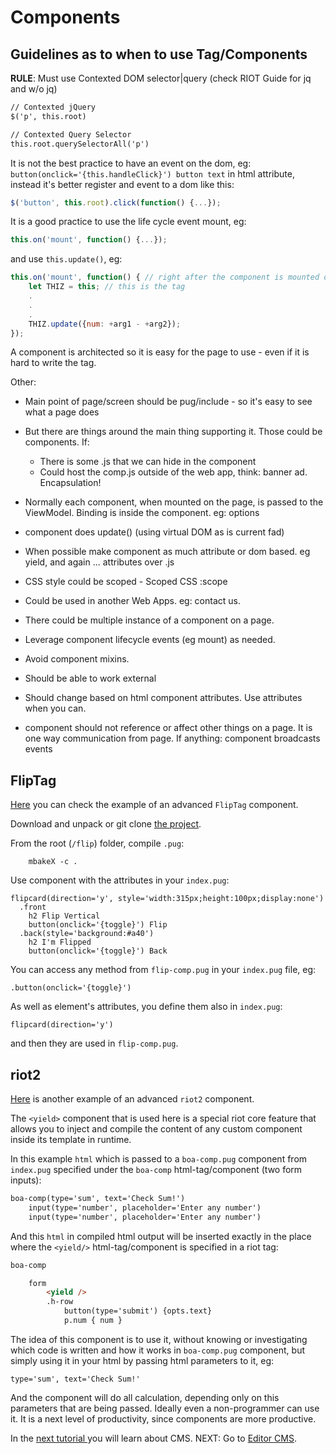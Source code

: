 # Components

## Guidelines as to when to use Tag/Components

**RULE**: Must use Contexted DOM selector|query (check RIOT Guide for jq and w/o jq)

```html
// Contexted jQuery
$('p', this.root)

// Contexted Query Selector
this.root.querySelectorAll('p')
```
It is not the best practice to have an event on the dom, eg: `button(onclick='{this.handleClick}') button text` in html attribute, instead it's better register and event to a dom like this:

```js
$('button', this.root).click(function() {...});
```
It is a good practice to use the life cycle event mount, eg:

```js
this.on('mount', function() {...});
```
and use `this.update()`, eg:
```js
this.on('mount', function() { // right after the component is mounted on the page
    let THIZ = this; // this is the tag
    .
    .
    .
    THIZ.update({num: +arg1 - +arg2});
});
```

A component is architected so it is easy for the page to use - even if it is hard to write the tag.

Other:
- Main point of page/screen should be pug/include - so it's easy to see what a page does
- But there are things around the main thing supporting it. Those could be components. If:
    - There is some .js that we can hide in the component
    - Could host the comp.js outside of the web app, think: banner ad. Encapsulation! 
- Normally each component, when mounted on the page, is passed to the ViewModel. Binding is inside the component.  eg: options
- component does update() (using virtual DOM as is current fad)
- When possible make component as much attribute or dom based. eg yield, and again ... attributes over .js
- CSS style could be scoped -  Scoped CSS :scope
- Could be used in another Web Apps. eg: contact us.
- There could be multiple instance of a component on a page.
- Leverage component lifecycle events (eg mount) as needed.
- Avoid component mixins. 
- Should be able to work external
- Should change based on html component attributes. Use attributes when you can.

- component should not reference or affect other things on a page. It is one way communication from page. If anything: component broadcasts events

## FlipTag

[Here](http://github.com/MetaBake/MetaCake-plugins-2/tree/master/docs/items/flip) you can check the example of an advanced `FlipTag` component.

Download and unpack or git clone [the project](http://github.com/MetaBake/MetaCake-plugins-2/tree/master/docs/items/flip).

From the root (`/flip`) folder, compile `.pug`:

        mbakeX -c .

Use component with the attributes in your `index.pug`:

```pug
flipcard(direction='y', style='width:315px;height:100px;display:none')
  .front
    h2 Flip Vertical
    button(onclick='{toggle}') Flip
  .back(style='background:#a40')
    h2 I'm Flipped
    button(onclick='{toggle}') Back
```

You can access any method from `flip-comp.pug` in your `index.pug` file, eg:

```pug
.button(onclick='{toggle}')
```

As well as element's attributes, you define them also in `index.pug`:

```pug
flipcard(direction='y')
```
and then they are used in `flip-comp.pug`.


## riot2

[Here](http://github.com/MetaBake/mbake-Advanced4/tree/master/riot2) is another example of an advanced `riot2` component.

The `<yield>` component that is used here is a special riot core feature that allows you to inject and compile the content of any custom component inside its template in runtime.

In this example `html` which is passed to a `boa-comp.pug` component from `index.pug` specified under the `boa-comp` html-tag/component (two form inputs):

```html
boa-comp(type='sum', text='Check Sum!')
    input(type='number', placeholder='Enter any number')
    input(type='number', placeholder='Enter any number')
```

And this `html` in compiled html output will be inserted exactly in the place where the `<yield/>` html-tag/component is specified in a riot tag:

```html
boa-comp

    form
        <yield />
        .h-row
            button(type='submit') {opts.text}
            p.num { num }
```

The idea of this component is to use it, without knowing or investigating which code is written and how it works in `boa-comp.pug` component, but simply using it in your html by passing html parameters to it, eg:

    type='sum', text='Check Sum!'

And the component will do all calculation, depending only on this parameters that are being passed. Ideally even a non-programmer can use it. It is a next level of productivity, since components are more productive.

In the [next tutorial ](/cms/) you will learn about CMS.
NEXT: Go to [Editor CMS](/cms/).